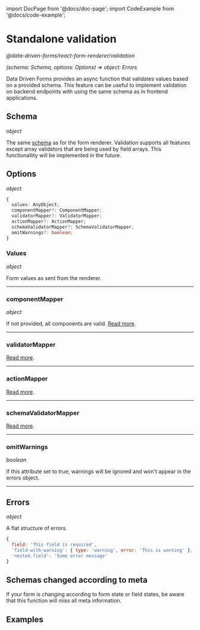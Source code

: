 import DocPage from '@docs/doc-page';
import CodeExample from '@docs/code-example';

<DocPage>

# Standalone validation

*@data-driven-forms/react-form-renderer/validation*

*(schema: Schema, options: Options) => object: Errors*

Data Driven Forms provides an async function that validates values based on a provided schema. This feature can be useful to implement validation on backend endpoints with using the same schema as in frontend applications.

## Schema

*object*

The same [schema](/schema/introduction) as for the form renderer. Validation supports all features except array validators that are being used by field arrays. This functionallity will be implemented in the future.

## Options

*object*

```ts
{
  values: AnyObject;
  componentMapper?: ComponentMapper;
  validatorMapper?: ValidatorMapper;
  actionMapper?: ActionMapper;
  schemaValidatorMapper?: SchemaValidatorMapper;
  omitWarnings?: boolean;
}
```

### Values

*object*

Form values as sent from the renderer.

---

### componentMapper

*object*

If not provided, all components are valid. [Read more](/components/renderer#componentmapper).

---

### validatorMapper

[Read more](/mappers/validator-mapper).

---

### actionMapper

[Read more](/mappers/action-mapper).

---

### schemaValidatorMapper

[Read more](/mappers/schema-validator-mapper).

---

### omitWarnings

*boolean*

If this attribute set to true, warnings will be ignored and won't appear in the errors object.

---

## Errors

*object*

A flat structure of errors.

```jsx
{
  field: 'This field is required',
  'field-with-warning': { type: 'warning', error: 'This is warning' },
  'nested.field': 'Some error message'
}
```

## Schemas changed according to meta

If your form is changing according to form state or field states, be aware that this function will miss all meta information.

## Examples

<CodeExample source="components/utilities/standalone-validation" mode="preview" />

</DocPage>

